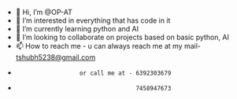 - 👋 Hi, I’m @OP-AT
- 👀 I’m interested in everything that has code in it
- 🌱 I’m currently learning python and AI
- 💞️ I’m looking to collaborate on projects based on basic python, AI
- 📫 How to reach me - u can always reach me at my mail- tshubh5238@gmail.com
-                       or call me at - 6392303679
-                                       7458947673

<!---
OP-AT/OP-AT is a ✨ special ✨ repository because its `README.md` (this file) appears on your GitHub profile.
You can click the Preview link to take a look at your changes.
--->
